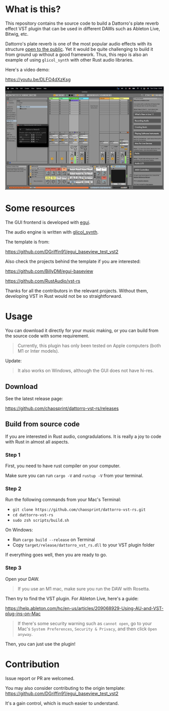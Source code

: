 # What is this?

This repository contains the source code to build a Dattorro's plate reverb effect VST plugin that can be used in different DAWs such as Ableton Live, Bitwig, etc.

Dattorro's plate reverb is one of the most popular audio effects with its structure [open to the public](https://ccrma.stanford.edu/~dattorro/EffectDesignPart1.pdf). Yet it would be quite challenging to build it from ground up without a good framework. Thus, this repo is also an example of using `glicol_synth` with other Rust audio libraries.

Here's a video demo:

https://youtu.be/DLFO4dXzKsg

![Demo](./demo.png)

# Some resources

The GUI frontend is developed with [egui](https://github.com/emilk/egui).

The audio engine is written with [glicol_synth](https://github.com/chaosprint/glicol).

The template is from:

https://github.com/DGriffin91/egui_baseview_test_vst2

Also check the projects behind the template if you are interested:

https://github.com/BillyDM/egui-baseview

https://github.com/RustAudio/vst-rs

Thanks for all the contributors in the relevant projects. Without them, developing VST in Rust would not be so straightforward.

# Usage

You can download it directly for your music making, or you can build from the source code with some requirement.

> Currently, this plugin has only been tested on Apple computers (both M1 or Inter models).

Update:

> It also works on Windows, although the GUI does not have hi-res.

## Download

See the latest release page:

https://github.com/chaosprint/dattorro-vst-rs/releases

## Build from source code

If you are interested in Rust audio, congradulations. It is really a joy to code with Rust in almost all aspects.

### Step 1

First, you need to have rust compiler on your computer.

Make sure you can run `cargo -V` and `rustup -V` from your terminal.

### Step 2

Run the following commands from your Mac's Terminal:

- `git clone https://github.com/chaosprint/dattorro-vst-rs.git`
- `cd dattorro-vst-rs`
- `sudo zsh scripts/build.sh`

On Windows:

- Run `cargo build --release` on Terminal
- Copy `target/release/dattorro_vst_rs.dll` to your VST plugin folder

If everything goes well, then you are ready to go.

### Step 3

Open your DAW.

> If you use an M1 mac, make sure you run the DAW with Rosetta.

Then try to find the VST plugin. For Ableton Live, here's a guide:

https://help.ableton.com/hc/en-us/articles/209068929-Using-AU-and-VST-plug-ins-on-Mac

> If there's some security warning such as `cannot open`, go to your Mac's `System Preferences`, `Security & Privacy`, and then click `Open anyway`.

Then, you can just use the plugin!

# Contribution

Issue report or PR are welcomed.

You may also consider contributing to the origin template:
https://github.com/DGriffin91/egui_baseview_test_vst2

It's a gain control, which is much easier to understand.